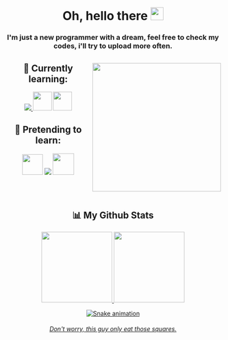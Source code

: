 <p align="center"></P
  <img src="https://readme-typing-svg.herokuapp.com/?lines=Welcome+to+my+GitHub+profile!&center=true&width=380&height=45">
</p>

<h1 align="center">Oh, hello there <img src="https://raw.githubusercontent.com/MartinHeinz/MartinHeinz/master/wave.gif" width="30"></h1>
<h3 align="center">I'm just a new programmer with a dream, feel free to check my codes, i'll try to upload more often.</h3>

<div align="center" style="display: inline_block">
<img align="right" width="300" src="https://c.tenor.com/8JBlAi60gs4AAAAM/pokemon-charizard.mp4" />

## 📖 Currently learning:
<p align="center"> 
    <a target="_blank" href="https://www.java.com" > <img src="https://img.icons8.com/color/48/000000/java-coffee-cup-logo.png" /> </a>
    <a href="https://code.visualstudio.com/docs" target="_blank"> <img src="https://upload.wikimedia.org/wikipedia/commons/thumb/9/9a/Visual_Studio_Code_1.35_icon.svg/1024px-Visual_Studio_Code_1.35_icon.svg.png"  width="44" height="44"/></a> 
  <a href="https://www.mysql.com/" target="_blank"> <img src="https://icon-library.com/images/mysql-icon/mysql-icon-3.jpg"  width="44" height="44"/></a> 
</p>
  
## 📕 Pretending to learn:
  <p align="center"> 
    <a href="http://linguagemc.com.br/" target="_blank"> <img src="https://img.icons8.com/color/48/000000/c-programming.png"  width="48" height="48"/></a> </a> 
    <a href="https://docs.microsoft.com/pt-br/cpp/cpp/?view=msvc-160" target="_blank"> <img src="https://img.icons8.com/color/48/000000/c-plus-plus-logo.png"/></a>
    <a href="https://www.python.org/" target="_blank"> <img width="50" src="https://upload.wikimedia.org/wikipedia/commons/thumb/1/1f/Python_logo_01.svg/768px-Python_logo_01.svg.png"/></a></a> 
</p>
  
  <br>
  <br>
  
  ## 📊 My Github Stats

<div align="center" style="display: inline_block">
  <a href="https://github.com/khgaa">
  <img  height="165em" src="https://github-readme-stats.vercel.app/api?username=khgaa&show_icons=true&theme=dracula&include_all_commits=true&count_private=true"/>
  <img  height="165em" src="https://github-readme-stats.vercel.app/api/top-langs/?username=khgaa&layout=compact&langs_count=4&theme=dracula"/>
</div>

    
  ![Snake animation](https://github.com/khgaa/khgaa/blob/output/github-contribution-grid-snake.svg)
<p align="center">
  <h6 align="center">Don't worry, this guy only eat those squares.</h6>

<div>     
    
    
</div> 
<!--
**Khgaa/Khgaa** is a ✨ _special_ ✨ repository because its `README.md` (this file) appears on your GitHub profile.

Here are some ideas to get you started:

- 🔭 I’m currently working on ...
- 🌱 I’m currently learning ...
- 👯 I’m looking to collaborate on ...
- 🤔 I’m looking for help with ...
- 💬 Ask me about ...
- 📫 How to reach me: ...
- 😄 Pronouns: ...
- ⚡ Fun fact: ...
-->

